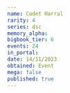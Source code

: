 ```yaml
---
name: Cadet Harral
rarity: 4
series: dsc
memory_alpha:
bigbook_tier: 6
events: 24
in_portal:
date: 14/11/2023
obtained: Event
mega: false
published: true
---
```



